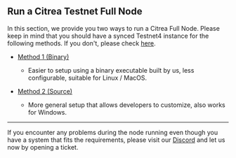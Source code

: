 ## Run a Citrea Testnet Full Node

In this section, we provide you two ways to run a Citrea Full Node. 
Please keep in mind that you should have a synced Testnet4 instance for the following methods. If you don't, please check [here](../bitcoin-testnet4/README.md).

- [Method 1 (Binary)](./citrea-testnet/citrea-testnet-executable.md)
    - Easier to setup using a binary executable built by us, less configurable, suitable for Linux / MacOS.

- [Method 2 (Source)](./citrea-testnet/citrea-testnet-source.md)
    - More general setup that allows developers to customize, also works for Windows.

-----

If you encounter any problems during the node running even though you have a system that fits the requirements, please visit our [Discord](https://discord.gg/citrea) and let us now by opening a ticket.